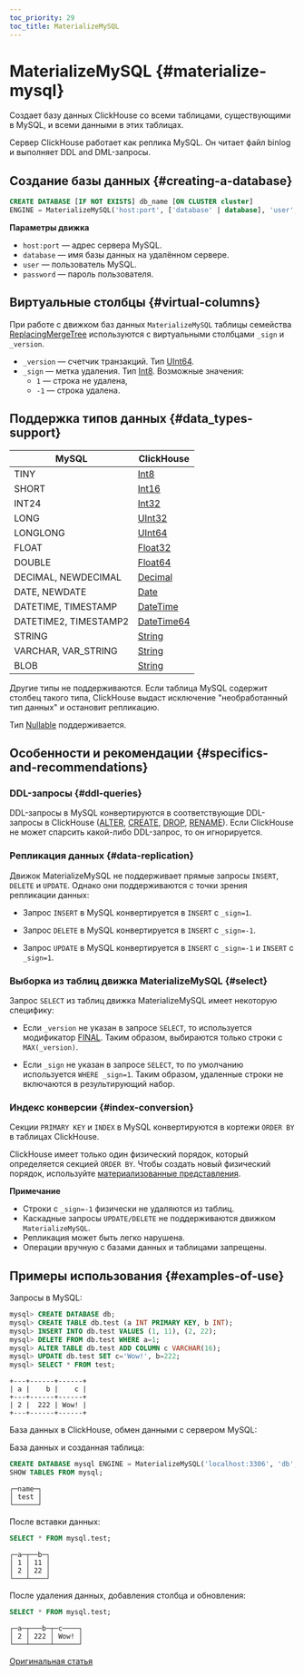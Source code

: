 ```yaml
---
toc_priority: 29
toc_title: MaterializeMySQL
---
```


# MaterializeMySQL {#materialize-mysql}

Создает базу данных ClickHouse со всеми таблицами, существующими в MySQL, и всеми данными в этих таблицах.

Сервер ClickHouse работает как реплика MySQL. Он читает файл binlog и выполняет DDL and DML-запросы.

## Создание базы данных {#creating-a-database}

``` sql
CREATE DATABASE [IF NOT EXISTS] db_name [ON CLUSTER cluster]
ENGINE = MaterializeMySQL('host:port', ['database' | database], 'user', 'password') [SETTINGS ...];
```

**Параметры движка**

-   `host:port` — адрес сервера MySQL.
-   `database` — имя базы данных на удалённом сервере.
-   `user` — пользователь MySQL.
-   `password` — пароль пользователя.

## Виртуальные столбцы {#virtual-columns}

При работе с движком баз данных `MaterializeMySQL` таблицы семейства [ReplacingMergeTree](../../engines/table-engines/mergetree-family/replacingmergetree.md) используются с виртуальными столбцами `_sign` и `_version`.
 
- `_version` — счетчик транзакций. Тип [UInt64](../../sql-reference/data-types/int-uint.md).
- `_sign` — метка удаления. Тип [Int8](../../sql-reference/data-types/int-uint.md). Возможные значения:
    - `1` — строка не удалена, 
    - `-1` — строка удалена.

## Поддержка типов данных {#data_types-support}

| MySQL                   | ClickHouse                                                   |
|-------------------------|--------------------------------------------------------------|
| TINY                    | [Int8](../../sql-reference/data-types/int-uint.md)           |
| SHORT                   | [Int16](../../sql-reference/data-types/int-uint.md)          |
| INT24                   | [Int32](../../sql-reference/data-types/int-uint.md)          |
| LONG                    | [UInt32](../../sql-reference/data-types/int-uint.md)         |
| LONGLONG                | [UInt64](../../sql-reference/data-types/int-uint.md)         |
| FLOAT                   | [Float32](../../sql-reference/data-types/float.md)           |
| DOUBLE                  | [Float64](../../sql-reference/data-types/float.md)           |
| DECIMAL, NEWDECIMAL     | [Decimal](../../sql-reference/data-types/decimal.md)         |
| DATE, NEWDATE           | [Date](../../sql-reference/data-types/date.md)               |
| DATETIME, TIMESTAMP     | [DateTime](../../sql-reference/data-types/datetime.md)       |
| DATETIME2, TIMESTAMP2   | [DateTime64](../../sql-reference/data-types/datetime64.md)   |
| STRING                  | [String](../../sql-reference/data-types/string.md)           |
| VARCHAR, VAR_STRING     | [String](../../sql-reference/data-types/string.md)           |
| BLOB                    | [String](../../sql-reference/data-types/string.md)           |

Другие типы не поддерживаются. Если таблица MySQL содержит столбец такого типа, ClickHouse выдаст исключение "необработанный тип данных" и остановит репликацию.

Тип [Nullable](../../sql-reference/data-types/nullable.md) поддерживается.

## Особенности и рекомендации {#specifics-and-recommendations}

### DDL-запросы {#ddl-queries}

DDL-запросы в MySQL конвертируются в соответствующие DDL-запросы в ClickHouse ([ALTER](../../sql-reference/statements/alter/index.md), [CREATE](../../sql-reference/statements/create/index.md), [DROP](../../sql-reference/statements/drop.md), [RENAME](../../sql-reference/statements/rename.md)). Если ClickHouse не может спарсить какой-либо DDL-запрос, то он игнорируется.

### Репликация данных {#data-replication}

Движок MaterializeMySQL не поддерживает прямые запросы `INSERT`, `DELETE` и `UPDATE`. Однако они поддерживаются с точки зрения репликации данных:

- Запрос `INSERT` в MySQL конвертируется в `INSERT` с `_sign=1`.

- Запрос `DELETE` в MySQL конвертируется в `INSERT` с `_sign=-1`.

- Запрос `UPDATE` в MySQL конвертируется в `INSERT` с `_sign=-1` и `INSERT` с `_sign=1`.

### Выборка из таблиц движка MaterializeMySQL {#select}

Запрос `SELECT` из таблиц движка MaterializeMySQL имеет некоторую специфику:

- Если `_version` не указан в запросе `SELECT`, то используется модификатор [FINAL](../../sql-reference/statements/select/from.md#select-from-final). Таким образом, выбираются только строки с `MAX(_version)`.

- Если `_sign` не указан в запросе `SELECT`, то по умолчанию используется `WHERE _sign=1`. Таким образом, удаленные строки не включаются в результирующий набор. 

### Индекс конверсии {#index-conversion}

Секции `PRIMARY KEY` и `INDEX` в MySQL конвертируются в кортежи `ORDER BY` в таблицах ClickHouse.

ClickHouse имеет только один физический порядок, который определяется секцией `ORDER BY`. Чтобы создать новый физический порядок, используйте [материализованные представления](../../sql-reference/statements/create/view.md#materialized).

**Примечание**

- Строки с `_sign=-1` физически не удаляются из таблиц.
- Каскадные запросы `UPDATE/DELETE` не поддерживаются движком `MaterializeMySQL`.
- Репликация может быть легко нарушена.
- Операции вручную с базами данных и таблицами запрещены.

## Примеры использования {#examples-of-use}

Запросы в MySQL:

``` sql
mysql> CREATE DATABASE db;
mysql> CREATE TABLE db.test (a INT PRIMARY KEY, b INT);
mysql> INSERT INTO db.test VALUES (1, 11), (2, 22);
mysql> DELETE FROM db.test WHERE a=1;
mysql> ALTER TABLE db.test ADD COLUMN c VARCHAR(16);
mysql> UPDATE db.test SET c='Wow!', b=222;
mysql> SELECT * FROM test;
```

```text
+---+------+------+ 
| a |    b |    c |
+---+------+------+ 
| 2 |  222 | Wow! |
+---+------+------+
```

База данных в ClickHouse, обмен данными с сервером MySQL:

База данных и созданная таблица:

``` sql
CREATE DATABASE mysql ENGINE = MaterializeMySQL('localhost:3306', 'db', 'user', '***');
SHOW TABLES FROM mysql;
```

``` text
┌─name─┐
│ test │
└──────┘
```

После вставки данных:

``` sql
SELECT * FROM mysql.test;
```

``` text
┌─a─┬──b─┐ 
│ 1 │ 11 │ 
│ 2 │ 22 │ 
└───┴────┘
```

После удаления данных, добавления столбца и обновления:

``` sql
SELECT * FROM mysql.test;
```

``` text
┌─a─┬───b─┬─c────┐ 
│ 2 │ 222 │ Wow! │ 
└───┴─────┴──────┘
```

[Оригинальная статья](https://clickhouse.tech/docs/ru/database_engines/materialize-mysql/) <!--hide-->
